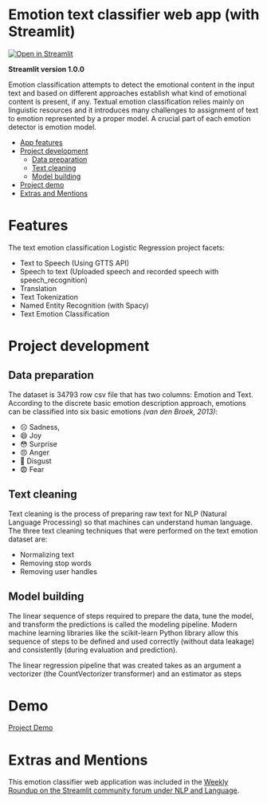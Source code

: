 # Emotion text classifier web app (with Streamlit)
[![Open in Streamlit](https://static.streamlit.io/badges/streamlit_badge_black_white.svg)](https://share.streamlit.io/ntkhang2003/emotion-classifier-web/main/app.py)

**Streamlit version 1.0.0** 

Emotion classification attempts to detect the emotional content in the input text and based on different approaches establish what kind of emotional content is present, if any. Textual emotion classification relies mainly on linguistic resources and it introduces many challenges to assignment of text to emotion represented by a proper model. A crucial part of each emotion detector is emotion model.

* [App features](#features)
* [Project development](#project-development)
  * [Data preparation](#data-preparation)
  * [Text cleaning](#text-cleaning)
  * [Model building](#model-building)
* [Project demo](#demo)
* [Extras and Mentions](#extras-and-mentions)   

# Features
The text emotion classification Logistic Regression project facets:

* Text to Speech (Using GTTS API) 
* Speech to text (Uploaded speech and recorded speech with speech_recognition)
* Translation 
* Text Tokenization
* Named Entity Recognition (with Spacy) 
* Text Emotion Classification

# Project development
## Data preparation
The dataset is 34793 row csv file that has two columns: Emotion and Text. According to the discrete basic emotion description approach, emotions can be classified into six basic emotions _(van den Broek, 2013)_: 
* :frowning_face: Sadness, 
* :smile: Joy 
* :flushed: Surprise
* :angry: Anger
* :vomiting_face: Disgust
* :fearful: Fear 

## Text cleaning
Text cleaning is the process of preparing raw text for NLP (Natural Language Processing) so that machines can understand human language. 
The three text cleaning techniques that were performed on the text emotion dataset are: 
* Normalizing text 
* Removing stop words 
* Removing user handles

## Model building
The linear sequence of steps required to prepare the data, tune the model, and transform the predictions is called the modeling pipeline. Modern machine learning libraries like the scikit-learn Python library allow this sequence of steps to be defined and used correctly (without data leakage) and consistently (during evaluation and prediction). 

The linear regression pipeline that was created takes as an argument a vectorizer (the CountVectorizer transformer) and an estimator as steps 

# Demo
[Project Demo](https://user-images.githubusercontent.com/50157142/136587178-028af373-503e-4b25-a107-196260630448.mp4)

# Extras and Mentions
This emotion classifier web application was included in the [Weekly Roundup on the Streamlit community forum under NLP and Language](https://discuss.streamlit.io/t/weekly-roundup-new-docs-site-clean-speech-audio-leafmap-apps-and-more/18094#nlp-and-language-7).
